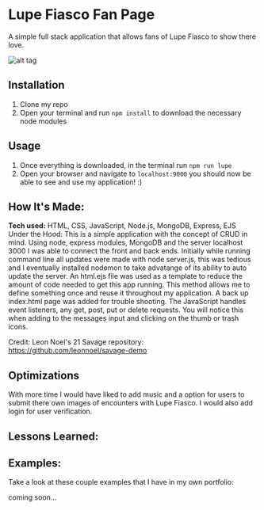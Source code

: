 
# Lupe Fiasco Fan Page
A simple full stack application that allows fans of Lupe Fiasco to show there love.

![alt tag](https://imgur.com/iegUYkD)


## Installation
1. Clone my repo
2. Open your terminal and  run `npm install` to download the necessary node modules

## Usage
1. Once everything is downloaded, in the terminal run `npm run lupe`
2. Open your browser and navigate to `localhost:9000` you should now be able to see and use my application! :)


## How It's Made:

**Tech used:** HTML, CSS, JavaScript, Node.js, MongoDB, Express, EJS
Under the Hood: This is a simple application with the concept of CRUD in mind. Using node, express modules, MongoDB and the server localhost 3000 I was able to connect the front and back ends. Initially while running command line all updates were made with node server.js, this was tedious and I eventually installed nodemon to take advatange of its ability to auto update the server. An html.ejs file was used as a template to reduce the amount of code needed to get this app running. This method allows me to define something once and reuse it throughout my application. A back up index.html page was added for trouble shooting. The JavaScript handles event listeners, any get, post, put or delete requests. You will notice this when adding to the messages input and clicking on the thumb or trash icons.

Credit: Leon Noel's 21 Savage repository: https://github.com/leonnoel/savage-demo


## Optimizations
With more time I would have liked to add music and a option for users to submit there own images of encounters with Lupe Fiasco. I would also add login for user verification.

## Lessons Learned:


## Examples:
Take a look at these couple examples that I have in my own portfolio:

coming soon...
